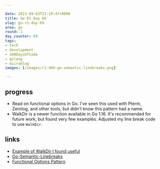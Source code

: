 ```yaml
---

date: 2021-09-03T22:19:47+0000
title: Go R1 Day 69
slug: go-r1-day-69
area: go
round: 1
day_counter: 69
tags:
- tech
- development
- 100DaysOfCode
- golang
- microblog
images: [/images/r1-d69-go-semantic-linebreaks.png]

---
```


## progress

- Read on functional options in Go. I've seen this used with Pterm, Zerolog, and other tools, but didn't know this pattern had a name.
- WalkDir is a newer function available in Go 1.16.
It's recommended for future work, but found very few examples.
Adjusted my line break code to use `WalkDir`.

## links

- [Example of WalkDir I found useful](https://gist.github.com/AWtnb/7c4060fe0e022d37bc07be5a69bf7041)
- [Go-Semantic-Linebreaks](https://github.com/sheldonhull/go-semantic-linebreaks.git)
- [Functional Options Pattern](https://halls-of-valhalla.org/beta/articles/functional-options-pattern-in-go,54/)
